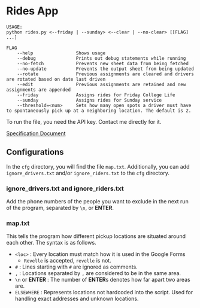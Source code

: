 # Rides App

```
USAGE:
python rides.py <--friday | --sunday> <--clear | --no-clear> [[FLAG] ...]

FLAG
    --help                Shows usage
    --debug               Prints out debug statements while running
    --no-fetch            Prevents new sheet data from being fetched
    --no-update           Prevents the output sheet from being updated
    --rotate              Previous assignments are cleared and drivers are rotated based on date last driven
    --edit                Previous assignments are retained and new assignments are appended
    --friday              Assigns rides for Friday College Life
    --sunday              Assigns rides for Sunday service
    --threshold=<num>     Sets how many open spots a driver must have to spontaneously pick up at a neighboring location. The default is 2.
```

To run the file, you need the API key. Contact me directly for it.

[Specification Document](https://docs.google.com/document/d/1Ube_m7H2BMxwY900dqZHqWQX3rRoPFq41DLoNI-5r6w/edit?usp=sharing)

## Configurations
In the `cfg` directory, you will find the file `map.txt`.
Additionally, you can add `ignore_drivers.txt` and/or `ignore_riders.txt` to the `cfg` directory.

### ignore_drivers.txt and ignore_riders.txt
Add the phone numbers of the people you want to exclude in the next run of the program, separated by `\n`, or **ENTER**.

### map.txt
This tells the program how different pickup locations are situated around each other.
The syntax is as follows.
- `<loc>` : Every location must match how it is used in the Google Forms
  - `Revelle` is accepted, `revelle` is not.
- `#` : Lines starting with `#` are ignored as comments.
- `,` : Locations separated by `,` are considered to be in the same area.
- `\n` or **ENTER** : The number of **ENTER**s denotes how far apart two areas are.
- `ELSEWHERE` : Represents locations not hardcoded into the script. Used for handling exact addresses and unknown locations.
